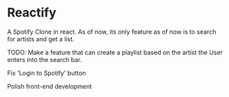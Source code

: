 # Reactify

A Spotify Clone in react.
As of now, its only feature as of now is to search for artists and get a list. 

TODO:
Make a feature that can create a playlist based on the artist the User enters into the search bar. 

Fix 'Login to Spotify' button 

Polish front-end development

